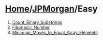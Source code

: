 # [Home](./../..)/[JPMorgan](./..)/Easy
1. [Count_Binary_Substrings](./Count_Binary_Substrings.md)
2. [Fibonacci_Number](./Fibonacci_Number.md)
3. [Minimum_Moves_to_Equal_Array_Elements](./Minimum_Moves_to_Equal_Array_Elements.md)
